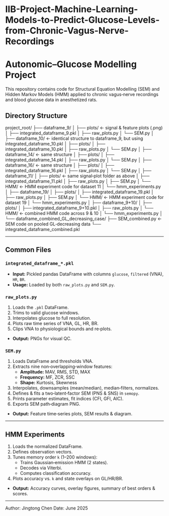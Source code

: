 # IIB-Project-Machine-Learning-Models-to-Predict-Glucose-Levels-from-Chronic-Vagus-Nerve-Recordings

# Autonomic–Glucose Modelling Project

This repository contains code for Structural Equation Modelling (SEM) and Hidden Markov Models (HMM) applied to chronic vagus‐nerve recordings and blood glucose data in anesthetized rats.

## Directory Structure

project_root/
├── dataframe_9/
│ ├── plots/ ← signal & feature plots (.png)
│ ├── integrated_dataframe_9.pkl
│ ├── raw_plots.py
│ └── SEM.py
│
├── dataframe_10/ ← identical structure to dataframe_9, but using integrated_dataframe_10.pkl
│ ├── plots/
│ ├── integrated_dataframe_10.pkl
│ ├── raw_plots.py
│ └── SEM.py
│
├── dataframe_14/ ← same structure
│ ├── plots/
│ ├── integrated_dataframe_14.pkl
│ ├── raw_plots.py
│ └── SEM.py
│
├── dataframe_16/ ← same structure
│ ├── plots/
│ ├── integrated_dataframe_16.pkl
│ ├── raw_plots.py
│ └── SEM.py
│
├── dataframe_11/
│ ├── plots/ ← same signal‐plot folder as above
│ ├── integrated_dataframe_11.pkl
│ ├── raw_plots.py
│ ├── SEM.py
│ └── HMM/ ← HMM experiment code for dataset 11
│ └── hmm_experiments.py
│
├── dataframe_19/
│ ├── plots/
│ ├── integrated_dataframe_19.pkl
│ ├── raw_plots.py
│ ├── SEM.py
│ └── HMM/ ← HMM experiment code for dataset 19
│ └── hmm_experiments.py
│
├── dataframe_9+10/
│ ├── plots/
│ ├── integrated_dataframe_9+10.pkl
│ ├── raw_plots.py
│ └── HMM/ ← combined HMM code across 9 & 10
│ └── hmm_experiments.py
│
└── dataframe_combined_GL_decreasing_case/
├── SEM_combined.py ← SEM code on pooled GL‐decreasing data
└── integrated_dataframe_combined.pkl

---

## Common Files

### `integrated_dataframe_*.pkl`
- **Input:** Pickled pandas DataFrame with columns `glucose`, `filtered` (VNA), `HR`, `BR`.
- **Usage:** Loaded by both `raw_plots.py` and `SEM.py`.

### `raw_plots.py`
1. Loads the `.pkl` DataFrame.
2. Trims to valid glucose windows.
3. Interpolates glucose to full resolution.
4. Plots raw time series of VNA, GL, HR, BR.
5. Clips VNA to physiological bounds and re‐plots.
- **Output:** PNGs for visual QC.

### `SEM.py`
1. Loads DataFrame and thresholds VNA.
2. Extracts nine non‐overlapping‐window features:
   - **Amplitude:** MAV, RMS, STD, MAX  
   - **Frequency:** MF, ZCR, SSC  
   - **Shape:** Kurtosis, Skewness  
3. Interpolates, downsamples (mean/median), median‐filters, normalizes.
4. Defines & fits a two‐latent‐factor SEM (PNS & SNS) in `semopy`.
5. Prints parameter estimates, fit indices (CFI, GFI, AIC).
6. Exports SEM path‐diagram PNG.
- **Output:** Feature time‐series plots, SEM results & diagram.

---

## HMM Experiments

1. Loads the normalized DataFrame.
2. Defines observation vectors. 
3. Tunes memory order `k` (1–200 windows):
   - Trains Gaussian‐emission HMM (2 states).
   - Decodes via Viterbi.
   - Computes classification accuracy.
4. Plots accuracy vs. `k` and state overlays on GL/HR/BR.
- **Output:** Accuracy curves, overlay figures, summary of best orders & scores.

---

Author: Jingtong Chen
Date: June 2025




